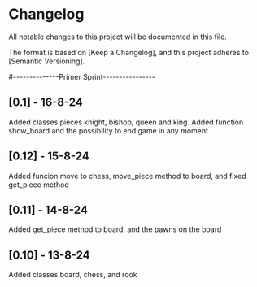# Changelog

All notable changes to this project will be documented in this file.

The format is based on [Keep a Changelog],
and this project adheres to [Semantic Versioning].

#--------------Primer Sprint----------------
## [0.1] - 16-8-24
Added classes pieces knight, bishop, queen and king. Added function show_board and the possibility to end game in any moment

## [0.12] - 15-8-24
Added funcion move to chess, move_piece method to board, and fixed get_piece method

## [0.11] - 14-8-24
Added get_piece method to board, and the pawns on the board

## [0.10] - 13-8-24
Added classes board, chess, and rook